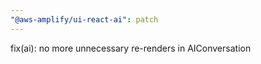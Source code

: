 ```yaml
---
"@aws-amplify/ui-react-ai": patch
---
```


fix(ai): no more unnecessary re-renders in AIConversation
